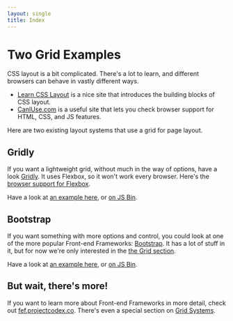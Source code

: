 ```yaml
---
layout: single
title: Index
---
```


# Two Grid Examples

CSS layout is a bit complicated. There's a lot to learn, and different browsers can behave in vastly different ways.

* [Learn CSS Layout](http://learnlayout.com/) is a nice site that introduces the building blocks of CSS layout.
* [CanIUse.com](http://caniuse.com/) is a useful site that lets you check browser support for HTML, CSS, and JS features.

Here are two existing layout systems that use a grid for page layout.

## Gridly

If you want a lightweight grid, without much in the way of options, have a look [Gridly](http://ionicabizau.github.io/gridly/example/). It uses Flexbox, so it won't work every browser. Here's the [browser support for Flexbox](http://caniuse.com/#feat=flexbox).

Have a look at [an example here](gridly.html), or [on JS Bin](https://jsbin.com/wowisa/edit?html,css,output).

## Bootstrap

If you want something with more options and control, you could look at one of the more popular Front-end Frameworks: [Bootstrap](http://getbootstrap.com/). It has a lot of stuff in it, but for now we're only interested in the [the Grid section](http://getbootstrap.com/css/#grid).

Have a look at [an example here](bootstrap-grid.html), or [on JS Bin](https://jsbin.com/majaro/edit?html,css,output).

## But wait, there's more!

If you want to learn more about Front-end Frameworks in more detail, check out [fef.projectcodex.co](http://fef.projectcodex.co/). There's even a special section on [Grid Systems](http://fef.projectcodex.co/frameworks.html#grid-systems).
